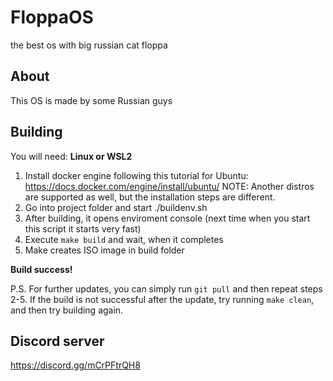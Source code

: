 # FloppaOS
the best os with big russian cat floppa

## About
This OS is made by some Russian guys

## Building
You will need: **Linux or WSL2**
1. Install docker engine following this tutorial for Ubuntu: https://docs.docker.com/engine/install/ubuntu/ 
  NOTE: Another distros are supported as well, but the installation steps are different.
2. Go into project folder and start ./buildenv.sh
3. After building, it opens enviroment console (next time when you start this script it starts very fast)
4. Execute `make build` and wait, when it completes
5. Make creates ISO image in build folder

**Build success!**

P.S. For further updates, you can simply run `git pull` and then repeat steps 2-5.
If the build is not successful after the update, try running `make clean`, and then try building again.

## Discord server
https://discord.gg/mCrPFtrQH8
